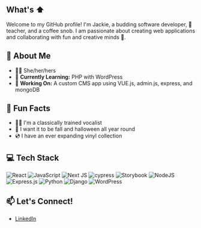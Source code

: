 ## What's ⬆️ 

Welcome to my GitHub profile! I'm Jackie, a budding software developer, 🎸 teacher, and a coffee snob. I am passionate about creating web applications and collaborating with fun and creative minds 🧠. 

## 🚀 About Me
- 👩🏻 She/her/hers
- 🌱 **Currently Learning:** PHP with WordPress
- 🔭 **Working On:** A custom CMS app using VUE.js, admin.js, express, and mongoDB

## 🌟 Fun Facts

- 👩‍🎤 I'm a classically trained vocalist
- 🎃 I want it to be fall and halloween all year round
- 💿 I have an ever expanding vinyl collection

## 💻 Tech Stack
![React](https://img.shields.io/badge/react-%2320232a.svg?style=for-the-badge&logo=react&logoColor=%2361DAFB) ![JavaScript](https://img.shields.io/badge/javascript-%23323330.svg?style=for-the-badge&logo=javascript&logoColor=%23F7DF1E) ![Next JS](https://img.shields.io/badge/Next-black?style=for-the-badge&logo=next.js&logoColor=white) ![cypress](https://img.shields.io/badge/-cypress-%23E5E5E5?style=for-the-badge&logo=cypress&logoColor=058a5e) ![Storybook](https://img.shields.io/badge/-Storybook-FF4785?style=for-the-badge&logo=storybook&logoColor=white) ![NodeJS](https://img.shields.io/badge/node.js-6DA55F?style=for-the-badge&logo=node.js&logoColor=white) ![Express.js](https://img.shields.io/badge/express.js-%23404d59.svg?style=for-the-badge&logo=express&logoColor=%2361DAFB) ![Python](https://img.shields.io/badge/python-3670A0?style=for-the-badge&logo=python&logoColor=ffdd54) ![Django](https://img.shields.io/badge/django-%23092E20.svg?style=for-the-badge&logo=django&logoColor=white) ![WordPress](https://img.shields.io/badge/WordPress-%23117AC9.svg?style=for-the-badge&logo=WordPress&logoColor=white)

## 📫 Let's Connect!

- [LinkedIn](https://www.linkedin.com/in/jaclynmariefrench/)

<!--

https://github.com/user-attachments/assets/9d430eeb-0cc9-42ab-bdb9-0a77aceadb73


**jaclynmariefrench/jaclynmariefrench** is a ✨ _special_ ✨ repository because its `README.md` (this file) appears on your GitHub profile.

Here are some ideas to get you started:

- 🔭 I’m currently working on ...
- 🌱 I’m currently learning ...
- 👯 I’m looking to collaborate on ...
- 🤔 I’m looking for help with ...
- 💬 Ask me about ...
- 📫 How to reach me: ...
- 😄 Pronouns: ...
- ⚡ Fun fact: ...
-->
